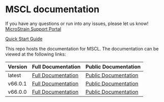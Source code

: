 # MSCL documentation

If you have any questions or run into any issues, please let us know! [MicroStrain Support Portal](https://support.microstrain.com)

[Quick Start Guide](https://lord-microstrain.github.io/MSCL_documentation/Getting_Started)

This repo hosts the documentation for MSCL. The documentation can be viewed at the following links:

| Version | Full Documentation                                                                                | Public Documentation                                                                            |
|---------|---------------------------------------------------------------------------------------------------|-------------------------------------------------------------------------------------------------|
| latest  | [Full Documentation](https://lord-microstrain.github.io/MSCL_documentation/latest/MSCL_API_Docs)  | [Public Documentation](https://lord-microstrain.github.io/MSCL_documentation/latest/MSCL_Docs)  |
| v66.0.1 | [Full Documentation](https://lord-microstrain.github.io/MSCL_documentation/v66.0.1/MSCL_API_Docs) | [Public Documentation](https://lord-microstrain.github.io/MSCL_documentation/v66.0.1/MSCL_Docs) |
| v66.0.0 | [Full Documentation](https://lord-microstrain.github.io/MSCL_documentation/v66.0.0/MSCL_API_Docs) | [Public Documentation](https://lord-microstrain.github.io/MSCL_documentation/v66.0.0/MSCL_Docs) |
